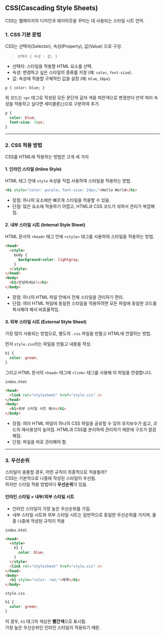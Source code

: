 ## CSS(Cascading Style Sheets)

CSS는 웹페이지의 디자인과 레이아웃을 꾸미는 데 사용되는 스타일 시트 언어.

### 1. CSS 기본 문법

CSS는 선택자(Selector), 속성(Property), 값(Value) 으로 구성.

> `선택자 { 속성 : 값; }`

- 선택자: 스타일을 적용할 HTML 요소를 선택.
- 속성: 변경하고 싶은 스타일의 종류를 지정 (예: `color`, `font-size`).
- 값: 속성에 적용할 구체적인 값을 설정 (예: `blue`, `16px`).

`p { color: blue; }`

위 코드는 `<p>` 태그로 작성된 모든 문단의 글자 색을 파란색으로 변경한다
만약 여러 속성을 적용하고 싶다면 세미콜론(;)으로 구분하여 추가.

```css
p {
  color: blue;
  font-size: 16px;
}
```

---

### 2. CSS 적용 방법

CSS를 HTML에 적용하는 방법은 크게 세 가지

#### 1. 인라인 스타일 (Inline Style)

HTML 태그 안에 `style` 속성을 직접 사용하여 스타일을 적용하는 방법.

```html
<h1 style="color: purple; font-size: 24px;">Hello World</h1>
```

- 장점: 하나의 요소에만 빠르게 스타일을 적용할 수 있음.
- 단점: 많은 요소에 적용하기 어렵고, HTML과 CSS 코드가 섞여서 관리가 복잡해짐.

#### 2. 내부 스타일 시트 (Internal Style Sheet)

HTML 문서의 `<head>` 태그 안에 `<style>` 태그를 사용하여 스타일을 적용하는 방법.

```html
<head>
  <style>
    body {
      background-color: lightgray;
    }
  </style>
</head>
<body>
  <h1>안녕하세요!</h1>
</body>
```

- 장점: 하나의 HTML 파일 안에서 전체 스타일을 관리하기 편리.
- 단점: 여러 HTML 파일에 동일한 스타일을 적용하려면 모든 파일에 동일한 코드를 복사해야 해서 비효율적임.

#### 3. 외부 스타일 시트 (External Style Sheet)

가장 많이 사용되는 방법으로, 별도의 `.css` 파일을 만들고 HTML에 연결하는 방법.

먼저 `style.css`라는 파일을 만들고 내용을 작성.

```css
h1 {
  color: green;
}
```

그리고 HTML 문서의 `<head>` 태그에 `<link>` 태그를 사용해 이 파일을 연결합니다.

`index.html`

```html
<head>
  <link rel="stylesheet" href="style.css" />
</head>
<body>
  <h1>외부 스타일 시트 예시</h1>
</body>
```

- 장점: 여러 HTML 파일이 하나의 CSS 파일을 공유할 수 있어 유지보수가 쉽고, 코드의 재사용성이 높아짐. HTML과 CSS를 분리하여 관리하기 때문에 구조가 깔끔해짐.
- 단점: 파일을 따로 관리해야 함.

---

### 3. 우선순위

스타일이 충돌할 경우, 어떤 규칙이 최종적으로 적용될까? <br>
CSS는 기본적으로 나중에 작성된 스타일이 우선됨.<br>
하지만 스타일 적용 방법마다 **우선순위**가 있음.

#### 인라인 스타일 > 내부/외부 스타일 시트

- 인라인 스타일이 가장 높은 우선순위를 가짐.
- 내부 스타일 시트와 외부 스타일 시트는 일반적으로 동일한 우선순위를 가지며, 둘 중 나중에 작성된 규칙이 적용

`index.html`

```html
<head>
  <style>
    h1 {
      color: blue;
    }
  </style>
  <link rel="stylesheet" href="style.css" />
</head>
<body>
  <h1 style="color: red;">제목</h1>
</body>
```

`style.css`

```css
h1 {
  color: green;
}
```

이 경우, `h1` 태그의 색상은 **빨간색**으로 표시됨.<br>
가장 높은 우선순위인 인라인 스타일이 적용되기 때문.
